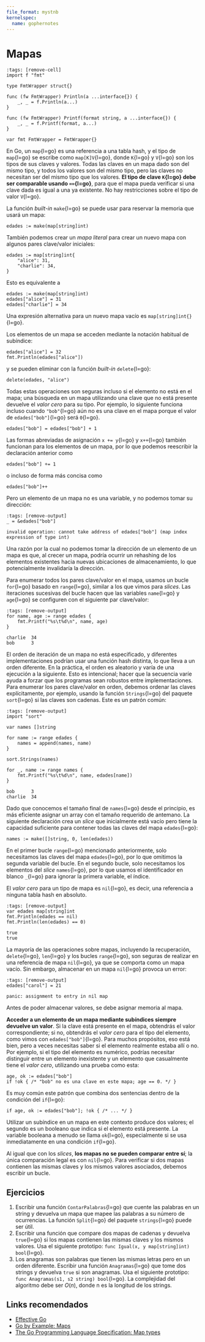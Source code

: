 ```yaml
---
file_format: mystnb
kernelspec:
  name: gophernotes
---
```


# Mapas

<!--
Esta celda oculta nos permite usar `fmt.Println` sin necesidad de importar
"fmt", el objetivo es que no se imprima la salida que tiene `fmt.Println` ya
que devuelve la cantidad de caracteres impresos y un error.
-->

```{code-cell} go
:tags: [remove-cell]
import f "fmt"

type FmtWrapper struct{}

func (fw FmtWrapper) Println(a ...interface{}) {
    _, _ = f.Println(a...)
}

func (fw FmtWrapper) Printf(format string, a ...interface{}) {
    _, _ = f.Printf(format, a...)
}

var fmt FmtWrapper = FmtWrapper{}
```

En Go, un `map`{l=go} es una referencia a una tabla hash, y el tipo de `map`{l=go} se escribe como `map[K]V`{l=go}, donde `K`{l=go} y `V`{l=go} son los tipos de sus claves y valores. Todas las claves en un mapa dado son del mismo tipo, y todos los valores son del mismo tipo, pero las claves no necesitan ser del mismo tipo que los valores. **El tipo de clave `K`{l=go} debe ser comparable usando `==`{l=go}**, para que el mapa pueda verificar si una clave dada es igual a una ya existente. No hay restricciones sobre el tipo de valor `V`{l=go}.

La función _built-in_ `make`{l=go} se puede usar para reservar la memoria que usará un mapa:

```{code-cell} go
edades := make(map[string]int)
```

También podemos crear un _mapa literal_ para crear un nuevo mapa con algunos pares clave/valor iniciales:

```{code-cell} go
edades := map[string]int{
    "alice": 31,
    "charlie": 34,
}
```

Esto es equivalente a

```{code-cell} go
edades := make(map[string]int)
edades["alice"] = 31
edades["charlie"] = 34
```

Una expresión alternativa para un nuevo mapa vacío es `map[string]int{}`{l=go}.

Los elementos de un mapa se acceden mediante la notación habitual de subíndice:

```{code-cell} go
edades["alice"] = 32
fmt.Println(edades["alice"])
```

y se pueden eliminar con la función _built-in_ `delete`{l=go}:

```{code-cell} go
delete(edades, "alice")
```

Todas estas operaciones son seguras incluso si el elemento no está en el mapa; una búsqueda en un mapa utilizando una clave que no está presente devuelve el _valor cero_ para su tipo. Por ejemplo, lo siguiente funciona incluso cuando `"bob"`{l=go} aún no es una clave en el mapa porque el valor de `edades["bob"]`{l=go} será `0`{l=go}.

```{code-cell} go
edades["bob"] = edades["bob"] + 1
```

Las formas abreviadas de asignación `x += y`{l=go} y `x++`{l=go} también funcionan para los elementos de un mapa, por lo que podemos reescribir la declaración anterior como

```{code-cell} go
edades["bob"] += 1
```

o incluso de forma más concisa como

```{code-cell} go
edades["bob"]++
```

Pero un elemento de un mapa no es una variable, y no podemos tomar su dirección:

```{code-cell} go
:tags: [remove-output]
_ = &edades["bob"]
```

```output
invalid operation: cannot take address of edades["bob"] (map index expression of type int)
```

Una razón por la cual no podemos tomar la dirección de un elemento de un mapa es que, al crecer un mapa, podría ocurrir un rehashing de los elementos existentes hacia nuevas ubicaciones de almacenamiento, lo que potencialmente invalidaría la dirección.

Para enumerar todos los pares clave/valor en el mapa, usamos un bucle `for`{l=go} basado en `range`{l=go}, similar a los que vimos para _slices_. Las iteraciones sucesivas del bucle hacen que las variables `name`{l=go} y `age`{l=go} se configuren con el siguiente par clave/valor:

```{code-cell} go
:tags: [remove-output]
for name, age := range edades {
    fmt.Printf("%s\t%d\n", name, age)
}
```

```output
charlie  34
bob      3
```

El orden de iteración de un mapa no está especificado, y diferentes implementaciones podrían usar una función hash distinta, lo que lleva a un orden diferente. En la práctica, el orden es aleatorio y varía de una ejecución a la siguiente. Esto es intencional; hacer que la secuencia varíe ayuda a forzar que los programas sean robustos entre implementaciones. Para enumerar los pares clave/valor en orden, debemos ordenar las claves explícitamente, por ejemplo, usando la función `Strings`{l=go} del paquete `sort`{l=go} si las claves son cadenas. Este es un patrón común:

```{code-cell} go
:tags: [remove-output]
import "sort"

var names []string

for name := range edades {
    names = append(names, name)
}

sort.Strings(names)

for _, name := range names {
    fmt.Printf("%s\t%d\n", name, edades[name])
}
```

```output
bob      3
charlie  34
```

Dado que conocemos el tamaño final de `names`{l=go} desde el principio, es más eficiente asignar un array con el tamaño requerido de antemano. La siguiente declaración crea un _slice_ que inicialmente está vacío pero tiene la capacidad suficiente para contener todas las claves del mapa `edades`{l=go}:

```{code-cell} go
names := make([]string, 0, len(edades))
```

En el primer bucle `range`{l=go} mencionado anteriormente, solo necesitamos las claves del mapa `edades`{l=go}, por lo que omitimos la segunda variable del bucle. En el segundo bucle, solo necesitamos los elementos del _slice_ `names`{l=go}, por lo que usamos el identificador en blanco `_`{l=go} para ignorar la primera variable, el índice.

El _valor cero_ para un tipo de mapa es `nil`{l=go}, es decir, una referencia a ninguna tabla hash en absoluto.

```{code-cell} go
:tags: [remove-output]
var edades map[string]int
fmt.Println(edades == nil)
fmt.Println(len(edades) == 0)
```

```output
true
true
```

La mayoría de las operaciones sobre mapas, incluyendo la recuperación, `delete`{l=go}, `len`{l=go} y los bucles `range`{l=go}, son seguras de realizar en una referencia de mapa `nil`{l=go}, ya que se comporta como un mapa vacío. Sin embargo, almacenar en un mapa `nil`{l=go} provoca un error:

```{code-cell} go
:tags: [remove-output]
edades["carol"] = 21
```

```output
panic: assignment to entry in nil map
```

Antes de poder almacenar valores, se debe asignar memoria al mapa.

**Acceder a un elemento de un mapa mediante subíndices siempre devuelve un valor**. Si la clave está presente en el mapa, obtendrás el valor correspondiente; si no, obtendrás el _valor cero_ para el tipo del elemento, como vimos con `edades["bob"]`{l=go}. Para muchos propósitos, eso está bien, pero a veces necesitas saber si el elemento realmente estaba allí o no. Por ejemplo, si el tipo del elemento es numérico, podrías necesitar distinguir entre un elemento inexistente y un elemento que casualmente tiene el _valor cero_, utilizando una prueba como esta:

```{code-cell} go
age, ok := edades["bob"]
if !ok { /* "bob" no es una clave en este mapa; age == 0. */ }
```

Es muy común este patrón que combina dos sentencias dentro de la condición del `if`{l=go}:

```{code-cell} go
if age, ok := edades["bob"]; !ok { /* ... */ }
```

Utilizar un subíndice en un mapa en este contexto produce dos valores; el segundo es un booleano que indica si el elemento está presente. La variable booleana a menudo se llama `ok`{l=go}, especialmente si se usa inmediatamente en una condición `if`{l=go}.

Al igual que con los _slices_, **los mapas no se pueden comparar entre sí**; la única comparación legal es con `nil`{l=go}. Para verificar si dos mapas contienen las mismas claves y los mismos valores asociados, debemos escribir un bucle.

## Ejercicios

1. Escribir una función `ContarPalabras`{l=go} que cuente las palabras en un string y devuelva un mapa que mapee las palabras a su número de ocurrencias. La función `Split`{l=go} del paquete `strings`{l=go} puede ser útil.
2. Escribir una función que compare dos mapas de cadenas y devuelva `true`{l=go} si los mapas contienen las mismas claves y los mismos valores. Usa el siguiente prototipo: `func Igual(x, y map[string]int) bool`{l=go}.
3. Los anagramas son palabras que tienen las mismas letras pero en un orden diferente. Escribir una función `Anagramas`{l=go} que tome dos strings y devuelva `true` si son anagramas. Usa el siguiente prototipo: `func Anagramas(s1, s2 string) bool`{l=go}. La complejidad del algoritmo debe ser $O(n)$, donde n es la longitud de los strings.

## Links recomendados

- [Effective Go](https://golang.org/doc/effective_go.html#maps)
- [Go by Example: Maps](https://gobyexample.com/maps)
- [The Go Programming Language Specification: Map types](https://golang.org/ref/spec#Map_types)
